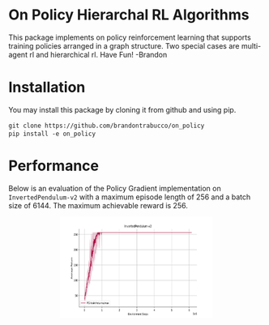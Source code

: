 # On Policy Hierarchal RL Algorithms

This package implements on policy reinforcement learning that supports training policies arranged in a graph structure. Two special cases are multi-agent rl and hierarchical rl. Have Fun! -Brandon

# Installation

You may install this package by cloning it from github and using pip.

```
git clone https://github.com/brandontrabucco/on_policy
pip install -e on_policy
```

# Performance

Below is an evaluation of the Policy Gradient implementation on `InvertedPendulum-v2` with a maximum episode length of 256 and a batch size of 6144. The maximum achievable reward is 256.

<p align="center">
    <img src="./img/inverted_pendulum.svg" alt="Inverted Pendulum" width="300" height="200" />
</p>
